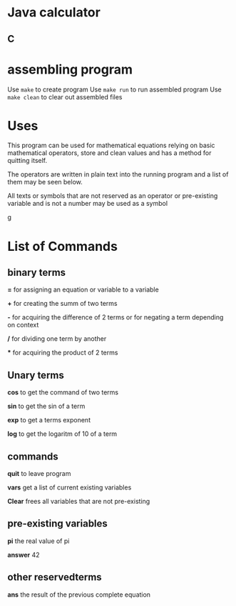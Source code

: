 # Java calculator

## C

# assembling program
Use `make` to create program 
Use `make run` to run assembled program
Use `make clean` to clear out assembled files


# Uses

This program can be used for mathematical equations relying on basic mathematical operators, store and clean values and has a method for quitting itself.

The operators are written in plain text into the running program and a list of them may be seen below.


All texts or symbols that are not reserved as an operator or pre-existing variable and is not a number may be used as a symbol


g



# List of Commands 

## binary terms

**=** for assigning an equation or variable to a variable

**+** for creating the summ of two terms

**-** for acquiring the difference of 2 terms or for negating  a term depending on context

**/** for dividing one term by another

**\*** for acquiring the product of 2 terms

## Unary terms

**cos** to get the command of two terms

**sin** to get the sin of a term

**exp** to get a terms exponent

**log** to get the logaritm of 10 of a term

## commands

**quit** to leave program

**vars** get a list of current existing variables

**Clear** frees all variables that are not pre-existing


## pre-existing variables

**pi** the real value of pi

**answer** 42

## other reservedterms
**ans** the result of the previous complete equation